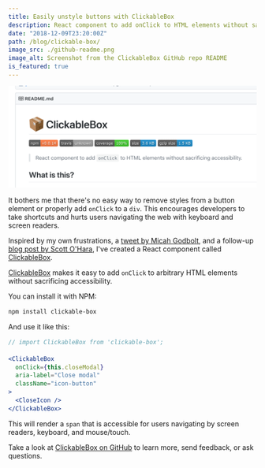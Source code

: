 ```yaml
---
title: Easily unstyle buttons with ClickableBox
description: React component to add onClick to HTML elements without sacrificing accessibility.
date: "2018-12-09T23:20:00Z"
path: /blog/clickable-box/
image_src: ./github-readme.png
image_alt: Screenshot from the ClickableBox GitHub repo README
is_featured: true
---
```


[![Screenshot from the ClickableBox GitHub repo README](./github-readme.png)](https://github.com/danoc/clickable-box)

It bothers me that there's no easy way to remove styles from a button element or properly add `onClick` to a `div`. This encourages developers to take shortcuts and hurts users navigating the web with keyboard and screen readers.

Inspired by my own frustrations, a [tweet by Micah Godbolt](https://twitter.com/micahgodbolt/status/1047218367432544257), and a follow-up [blog post by Scott O'Hara](https://www.scottohara.me/blog/2018/10/03/clickable-box-buttons.html), I've created a React component called [ClickableBox](https://github.com/danoc/clickable-box).

[ClickableBox](https://github.com/danoc/clickable-box) makes it easy to add `onClick` to arbitrary HTML elements without sacrificing accessibility.

You can install it with NPM:

```bash
npm install clickable-box
```

And use it like this:

```jsx
// import ClickableBox from 'clickable-box';

<ClickableBox
  onClick={this.closeModal}
  aria-label="Close modal"
  className="icon-button"
>
  <CloseIcon />
</ClickableBox>
```

This will render a `span` that is accessible for users navigating by screen readers, keyboard, and mouse/touch.

Take a look at [ClickableBox on GitHub](https://github.com/danoc/clickable-box) to learn more, send feedback, or ask questions.
